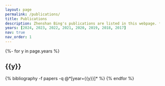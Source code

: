 ```yaml
---
layout: page
permalink: /publications/
title: Publications
description: Zhenshan Bing's publications are listed in this webpage. * indicates the corresponding author and &#35; indicates co-first authorship.
years: [2024, 2023, 2022, 2021, 2020, 2019, 2018, 2017]
nav: true
nav_order: 1
---
```

<!-- _pages/publications.md -->
<div class="publications">

{%- for y in page.years %}
  <h2 class="year">{{y}}</h2>
  {% bibliography -f papers -q @*[year={{y}}]* %}
{% endfor %}

</div>
